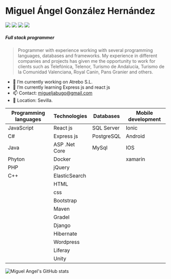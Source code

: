 # Miguel Ángel González Hernández

[![](https://img.shields.io/badge/-@miguel_Jabugo-%231DA1F2?style=flat-square&logo=twitter&logoColor=ffffff)](https://twitter.com/miguel_Jabugo)
[![](https://img.shields.io/badge/-@migueljabugo-%23181717?style=flat-square&logo=github)](https://github.com/migueljabugo)
[![](https://img.shields.io/badge/-Miguel%20Angel%20González-blue?logo=linkedin&style=flat-square&logoColor=white)](https://es.linkedin.com/in/miguel-angel-gonzalez-hernandez)
[![](https://img.shields.io/badge/Website-MiguelAngel-green)](http://miguelangel.myasustor.com/)

##### Full stack programmer

> Programmer with experience working with several programming languages, databases and frameworks.
> My experience in different companies and projects has given me the opportunity to work for clients such as Telefónica, Telenor, Turismo de Andalucía, Turismo de la Comunidad Valenciana, Royal Canin, Pans Granier and others.

- 🔭 I’m currently working on Atrebo S.L.
- 🌱 I’m currently learning Express js and react js
- 📫 Contact: migueljabugo@gmail.com
- 📍 Location: Sevilla.


| Programming languages | Technologies | Databases | Mobile development |
| ------ | ------ | ------ | ------ |
| JavaScript | React js | SQL Server | Ionic |
| C# | Express js | PostgreSQL | Android |
| Java | ASP .Net Core | MySql | IOS |
| Phyton | Docker |  | xamarin |
| PHP | jQuery |  |  |
| C++ | ElasticSearch |  |  |
|  | HTML |  |  |
|  | css |  |  |
|  | Bootstrap |  |  |
|  | Maven |  |  |
|  | Gradel |  |  |
|  | Django |  |  |
|  | Hibernate |  |  |
|  | Wordpress |  |  |
|  | Liferay |  |  |
|  | Unity |  |  |


![Miguel Angel's GitHub stats](https://github-readme-stats.vercel.app/api?username=migueljabugo&show_icons=true&theme=transparent)

